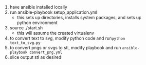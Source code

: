 1. have ansible installed locally
2. run ansible-playbook setup_application.yml
    * this sets up directories, installs system packages, and sets up python environment
3. source ./start.sh
    * this will assume the created virtualenv
4. to convert text to svg, modify python code and run`python text_to_svg.py`
5. to convert pngs or svgs to stl, modify playbook and run `ansible-playbook convert_png.yml`
6. slice output stl as desired
